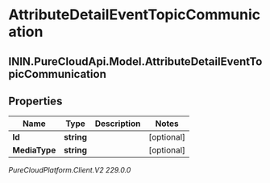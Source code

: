 # AttributeDetailEventTopicCommunication

## ININ.PureCloudApi.Model.AttributeDetailEventTopicCommunication

## Properties

|Name | Type | Description | Notes|
|------------ | ------------- | ------------- | -------------|
| **Id** | **string** |  | [optional] |
| **MediaType** | **string** |  | [optional] |



_PureCloudPlatform.Client.V2 229.0.0_

